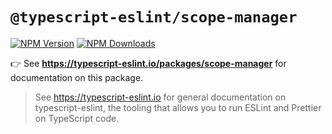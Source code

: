 # `@typescript-eslint/scope-manager`

[![NPM Version](https://img.shields.io/npm/v/@typescript-eslint/scope-manager.svg?style=flat-square)](https://www.npmjs.com/package/@typescript-eslint/scope-manager)
[![NPM Downloads](https://img.shields.io/npm/dm/@typescript-eslint/scope-manager.svg?style=flat-square)](https://www.npmjs.com/package/@typescript-eslint/scope-manager)

👉 See **https://typescript-eslint.io/packages/scope-manager** for documentation on this package.

> See https://typescript-eslint.io for general documentation on typescript-eslint, the tooling that allows you to run ESLint and Prettier on TypeScript code.

<!-- Local path for docs: docs/packages/Scope_Manager.mdx -->

